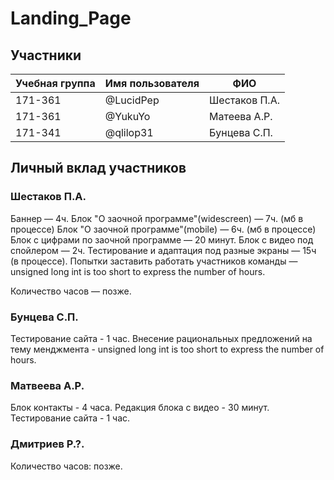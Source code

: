 # Landing_Page


## Участники

| Учебная группа | Имя пользователя | ФИО                      |
|----------------|------------------|--------------------------|
| 171-361        | @LucidPep        | Шестаков П.А.            |
| 171-361        | @YukuYo          | Матеева А.Р.             |
| 171-341        | @qlilop31        | Бунцева С.П.             |


## Личный вклад участников

### Шестаков П.А.
Баннер — 4ч.
Блок "О заочной программе"(widescreen) — 7ч. (мб в процессе)
Блок "О заочной программе"(mobile) — 6ч. (мб в процессе)
Блок с цифрами по заочной программе — 20 минут.
Блок с видео под спойлером — 2ч.
Тестирование и адаптация под разные экраны — 15ч (в процессе).
Попытки заставить работать участников команды — unsigned long int is too short to express the number of hours.

Количество часов — позже.

### Бунцева С.П.

Тестирование сайта - 1 час.
Внесение рациональных предложений на тему менджмента - unsigned long int is too short to express the number of hours.


### Матвеева А.Р.
Блок контакты - 4 часа.
Редакция блока с видео - 30 минут.
Тестирование сайта - 1 час.

### Дмитриев Р.?.

Количество часов: позже.

